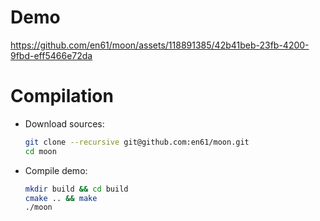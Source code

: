 # Demo
https://github.com/en61/moon/assets/118891385/42b41beb-23fb-4200-9fbd-eff5466e72da


# Compilation
* Download sources:
  ```bash
  git clone --recursive git@github.com:en61/moon.git
  cd moon
  ```
* Compile demo:
  ```bash
  mkdir build && cd build
  cmake .. && make
  ./moon
  ```

